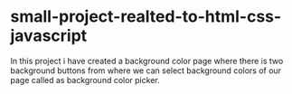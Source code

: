 # small-project-realted-to-html-css-javascript
In this project i have created a background color page where there is two background buttons from where we can select background colors of our page called as background color picker.
